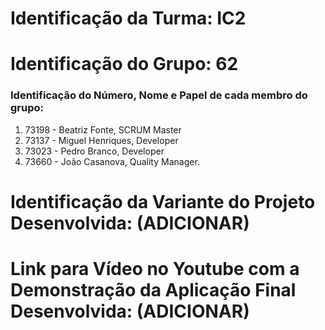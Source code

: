 # Identificação da Turma: IC2
# Identificação do Grupo: 62
### Identificação do Número, Nome e Papel de cada membro do grupo: 
  1. 73198 - Beatriz Fonte, SCRUM Master
  2. 73137 - Miguel Henriques, Developer 
  3. 73023 - Pedro Branco, Developer
  4. 73660 - João Casanova, Quality Manager.
# Identificação da Variante do Projeto Desenvolvida: (ADICIONAR)
# Link para Vídeo no Youtube com a Demonstração da Aplicação Final Desenvolvida: (ADICIONAR)

